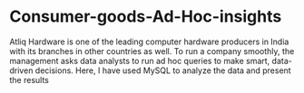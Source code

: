 # Consumer-goods-Ad-Hoc-insights
Atliq Hardware is one of the leading computer hardware producers in India with its branches in other countries as well.  To run a company smoothly, the management asks data analysts to run ad hoc queries to make smart, data-driven decisions. Here, I have used MySQL to analyze the data and present the results
